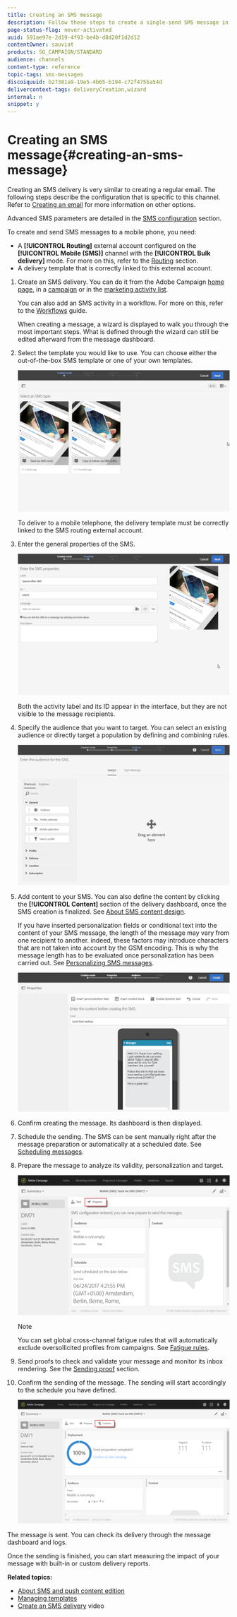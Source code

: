 ```yaml
---
title: Creating an SMS message
description: Follow these steps to create a single-send SMS message in Adobe Campaign.
page-status-flag: never-activated
uuid: 591ae97e-2d19-4f93-be4b-d8d20f1d2d12
contentOwner: sauviat
products: SG_CAMPAIGN/STANDARD
audience: channels
content-type: reference
topic-tags: sms-messages
discoiquuid: b27381a9-19e5-4b65-b194-c72f475ba54d
delivercontext-tags: deliveryCreation,wizard
internal: n
snippet: y
---
```


# Creating an SMS message{#creating-an-sms-message}

Creating an SMS delivery is very similar to creating a regular email. The following steps describe the configuration that is specific to this channel. Refer to [Creating an email](../../channels/using/creating-an-email.md) for more information on other options.

Advanced SMS parameters are detailed in the [SMS configuration](../../administration/using/configuring-sms-channel.md) section.

To create and send SMS messages to a mobile phone, you need:

* A **[!UICONTROL Routing]** external account configured on the **[!UICONTROL Mobile (SMS)]** channel with the **[!UICONTROL Bulk delivery]** mode. For more on this, refer to the [Routing](../../administration/using/configuring-sms-channel.md#defining-an-sms-routing) section.
* A delivery template that is correctly linked to this external account.

1. Create an SMS delivery. You can do it from the Adobe Campaign [home page](../../start/using/interface-description.md#home-page), in a [campaign](../../start/using/marketing-activities.md#creating-a-marketing-activity) or in the [marketing activity list](../../start/using/programs-and-campaigns.md#creating-a-campaign).

   You can also add an SMS activity in a workflow. For more on this, refer to the [Workflows](../../automating/using/sms-delivery.md) guide.

   When creating a message, a wizard is displayed to walk you through the most important steps. What is defined through the wizard can still be edited afterward from the message dashboard.

1. Select the template you would like to use. You can choose either the out-of-the-box SMS template or one of your own templates.

   ![](assets/sms_creation_1.png)

   To deliver to a mobile telephone, the delivery template must be correctly linked to the SMS routing external account.

1. Enter the general properties of the SMS.

   ![](assets/sms_creation_2.png)

   Both the activity label and its ID appear in the interface, but they are not visible to the message recipients.

1. Specify the audience that you want to target. You can select an existing audience or directly target a population by defining and combining rules.

   ![](assets/sms_creation_3.png)

1. Add content to your SMS. You can also define the content by clicking the **[!UICONTROL Content]** section of the delivery dashboard, once the SMS creation is finalized. See [About SMS content design](../../channels/using/about-sms-and-push-content-design.md).

   If you have inserted personalization fields or conditional text into the content of your SMS message, the length of the message may vary from one recipient to another. indeed, these factors may introduce characters that are not taken into account by the GSM encoding. This is why the message length has to be evaluated once personalization has been carried out. See [Personalizing SMS messages](../../channels/using/personalizing-sms-messages.md).

   ![](assets/sms_creation_4.png)

1. Confirm creating the message. Its dashboard is then displayed.
1. Schedule the sending. The SMS can be sent manually right after the message preparation or automatically at a scheduled date. See [Scheduling messages](../../sending/using/about-scheduling-messages.md).
1. Prepare the message to analyze its validity, personalization and target.

   ![](assets/sms_creation_6.png)

   >[!NOTE]
   >
   >You can set global cross-channel fatigue rules that will automatically exclude oversollicited profiles from campaigns. See [Fatigue rules](../../sending/using/fatigue-rules.md).

1. Send proofs to check and validate your message and monitor its inbox rendering. See the [Sending proof](../../sending/using/sending-proofs.md) section.
1. Confirm the sending of the message. The sending will start accordingly to the schedule you have defined.

   ![](assets/sms_creation_7.png)

The message is sent. You can check its delivery through the message dashboard and logs.

Once the sending is finished, you can start measuring the impact of your message with built-in or custom delivery reports.

**Related topics:**

* [About SMS and push content edition](../../channels/using/about-sms-and-push-content-design.md)
* [Managing templates](../../start/using/marketing-activity-templates.md)
* [Create an SMS delivery](https://docs.adobe.com/content/help/en/campaign-learn/campaign-standard-tutorials/communication-channels/mobile/sms/sms-delivery.html) video

